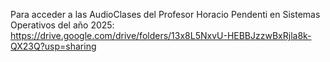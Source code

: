 Para acceder a las AudioClases del Profesor Horacio Pendenti en Sistemas Operativos del año 2025:
https://drive.google.com/drive/folders/13x8L5NxvU-HEBBJzzwBxRjla8k-QX23Q?usp=sharing
